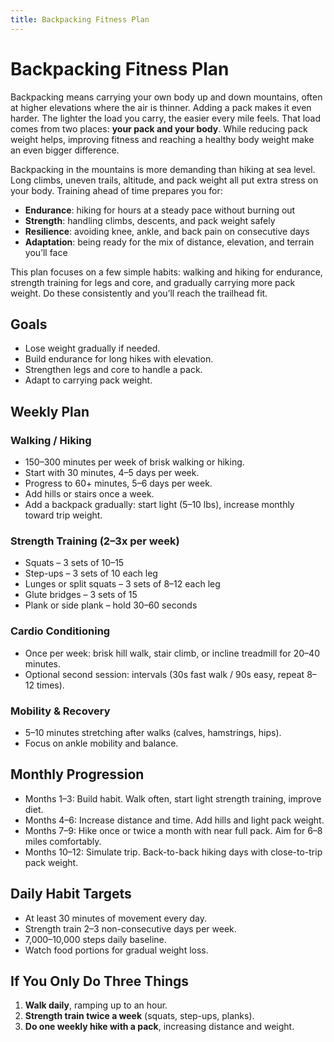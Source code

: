 ```yaml
---
title: Backpacking Fitness Plan
---
```


# Backpacking Fitness Plan

Backpacking means carrying your own body up and down mountains, often at higher elevations where the air is thinner. Adding a pack makes it even harder. The lighter the load you carry, the easier every mile feels. That load comes from two places: **your pack and your body**. While reducing pack weight helps, improving fitness and reaching a healthy body weight make an even bigger difference.

Backpacking in the mountains is more demanding than hiking at sea level. Long climbs, uneven trails, altitude, and pack weight all put extra stress on your body. Training ahead of time prepares you for:

- **Endurance**: hiking for hours at a steady pace without burning out  
- **Strength**: handling climbs, descents, and pack weight safely  
- **Resilience**: avoiding knee, ankle, and back pain on consecutive days  
- **Adaptation**: being ready for the mix of distance, elevation, and terrain you’ll face  

This plan focuses on a few simple habits: walking and hiking for endurance, strength training for legs and core, and gradually carrying more pack weight. Do these consistently and you’ll reach the trailhead fit.

## Goals
- Lose weight gradually if needed.  
- Build endurance for long hikes with elevation.  
- Strengthen legs and core to handle a pack.  
- Adapt to carrying pack weight.  

## Weekly Plan

### Walking / Hiking
- 150–300 minutes per week of brisk walking or hiking.  
- Start with 30 minutes, 4–5 days per week.  
- Progress to 60+ minutes, 5–6 days per week.  
- Add hills or stairs once a week.  
- Add a backpack gradually: start light (5–10 lbs), increase monthly toward trip weight.  

### Strength Training (2–3x per week)
- Squats – 3 sets of 10–15  
- Step-ups – 3 sets of 10 each leg  
- Lunges or split squats – 3 sets of 8–12 each leg  
- Glute bridges – 3 sets of 15  
- Plank or side plank – hold 30–60 seconds  

### Cardio Conditioning
- Once per week: brisk hill walk, stair climb, or incline treadmill for 20–40 minutes.  
- Optional second session: intervals (30s fast walk / 90s easy, repeat 8–12 times).  

### Mobility & Recovery
- 5–10 minutes stretching after walks (calves, hamstrings, hips).  
- Focus on ankle mobility and balance.  

## Monthly Progression
- Months 1–3: Build habit. Walk often, start light strength training, improve diet.  
- Months 4–6: Increase distance and time. Add hills and light pack weight.  
- Months 7–9: Hike once or twice a month with near full pack. Aim for 6–8 miles comfortably.  
- Months 10–12: Simulate trip. Back-to-back hiking days with close-to-trip pack weight.  

## Daily Habit Targets
- At least 30 minutes of movement every day.  
- Strength train 2–3 non-consecutive days per week.  
- 7,000–10,000 steps daily baseline.  
- Watch food portions for gradual weight loss.  

## If You Only Do Three Things
1. **Walk daily**, ramping up to an hour.  
2. **Strength train twice a week** (squats, step-ups, planks).  
3. **Do one weekly hike with a pack**, increasing distance and weight.  